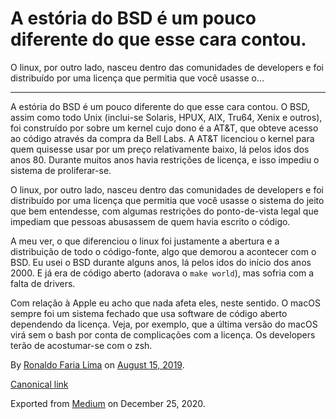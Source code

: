 A estória do BSD é um pouco diferente do que esse cara contou.
==============================================================

O linux, por outro lado, nasceu dentro das comunidades de developers e
foi distribuído por uma licença que permitia que você usasse o…

------------------------------------------------------------------------

A estória do BSD é um pouco diferente do que esse cara contou. O BSD,
assim como todo Unix (inclui-se Solaris, HPUX, AIX, Tru64, Xenix e
outros), foi construído por sobre um kernel cujo dono é a AT&T, que
obteve acesso ao código através da compra da Bell Labs. A AT&T licenciou
o kernel para quem quisesse usar por um preço relativamente baixo, lá
pelos idos dos anos 80. Durante muitos anos havia restrições de licença,
e isso impediu o sistema de proliferar-se.

O linux, por outro lado, nasceu dentro das comunidades de developers e
foi distribuído por uma licença que permitia que você usasse o sistema
do jeito que bem entendesse, com algumas restrições do ponto-de-vista
legal que impediam que pessoas abusassem de quem havia escrito o código.

A meu ver, o que diferenciou o linux foi justamente a abertura e a
distribuição de todo o código-fonte, algo que demorou a acontecer com o
BSD. Eu usei o BSD durante alguns anos, lá pelos idos do início dos anos
2000. E já era de código aberto (adorava o `make world`), mas sofria com
a falta de drivers.

Com relação à Apple eu acho que nada afeta eles, neste sentido. O macOS
sempre foi um sistema fechado que usa software de código aberto
dependendo da licença. Veja, por exemplo, que a última versão do macOS
virá sem o bash por conta de complicações com a licença. Os developers
terão de acostumar-se com o zsh.

By
<a href="https://medium.com/@ronaldolima" class="p-author h-card">Ronaldo Faria Lima</a>
on [August 15, 2019](https://medium.com/p/511fc3dae7ce).

<a href="https://medium.com/@ronaldolima/a-est%C3%B3ria-do-bsd-%C3%A9-um-pouco-diferente-do-que-esse-cara-contou-511fc3dae7ce" class="p-canonical">Canonical link</a>

Exported from [Medium](https://medium.com) on December 25, 2020.

